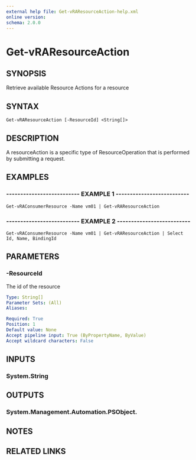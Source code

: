```yaml
---
external help file: Get-vRAResourceAction-help.xml
online version: 
schema: 2.0.0
---
```


# Get-vRAResourceAction

## SYNOPSIS
Retrieve available Resource Actions for a resource

## SYNTAX

```
Get-vRAResourceAction [-ResourceId] <String[]>
```

## DESCRIPTION
A resourceAction is a specific type of ResourceOperation that is performed by submitting a request.

## EXAMPLES

### -------------------------- EXAMPLE 1 --------------------------
```
Get-vRAConsumerResource -Name vm01 | Get-vRAResourceAction
```

### -------------------------- EXAMPLE 2 --------------------------
```
Get-vRAConsumerResource -Name vm01 | Get-vRAResourceAction | Select Id, Name, BindingId
```

## PARAMETERS

### -ResourceId
The id of the resource

```yaml
Type: String[]
Parameter Sets: (All)
Aliases: 

Required: True
Position: 1
Default value: None
Accept pipeline input: True (ByPropertyName, ByValue)
Accept wildcard characters: False
```

## INPUTS

### System.String

## OUTPUTS

### System.Management.Automation.PSObject.

## NOTES

## RELATED LINKS

